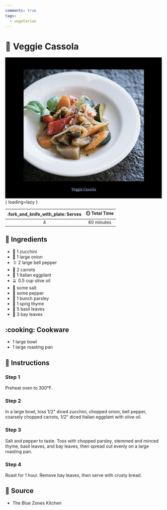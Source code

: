 ```yaml
---
comments: true
tags:
  - vegetarian
---
```

# :eggplant: Veggie Cassola

![Veggie Cassola](../assets/images/veggie-cassola.jpg){ loading=lazy }

| :fork_and_knife_with_plate: Serves | :timer_clock: Total Time |
|:----------------------------------:|:-----------------------: |
| 4 | 60 minutes |

## :salt: Ingredients

- :cucumber: 1 zucchini
- :onion: 1 large onion
- :bell_pepper: 2 large bell pepper
- :carrot: 2 carrots
- :eggplant: 1 Italian eggplant
- :olive: 0.5 cup olive oil
- :salt: some salt
- :salt: some pepper
- :herb: 1 bunch parsley
- :herb: 1 sprig thyme
- :herb: 5 basil leaves
- :leaves: 3 bay leaves

## :cooking: Cookware

- 1 large bowl
- 1 large roasting pan

## :pencil: Instructions

### Step 1

Preheat oven to 300°F.

### Step 2

In a large bowl, toss 1/2" diced zucchini, chopped onion, bell pepper, coarsely chopped carrots, 1/2" diced Italian
eggplant with olive oil.

### Step 3

Salt and pepper to taste. Toss with chopped parsley, stemmed and minced thyme, basil leaves, and bay leaves, then spread
out evenly on a large roasting pan.

### Step 4

Roast for 1 hour. Remove bay leaves, then serve with crusty bread.

## :link: Source

- The Blue Zones Kitchen
